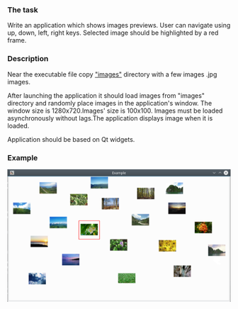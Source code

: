 ### The task

Write an application which shows images previews.
User can navigate using up, down, left, right keys.
Selected image should be highlighted by a red frame.

### Description

Near the executable file copy ["images"](https://github.com/go-maxus-go/RestreamTestTask/tree/master/images) directory with a few images .jpg images.

After launching the application it should load images from "images" directory
and randomly place images in the application's window. The window size is 1280x720.Images' size is 100x100. Images must be loaded asynchronously without lags.The application displays image when it is loaded.

Application should be based on Qt widgets.

### Example
![](example.png)
